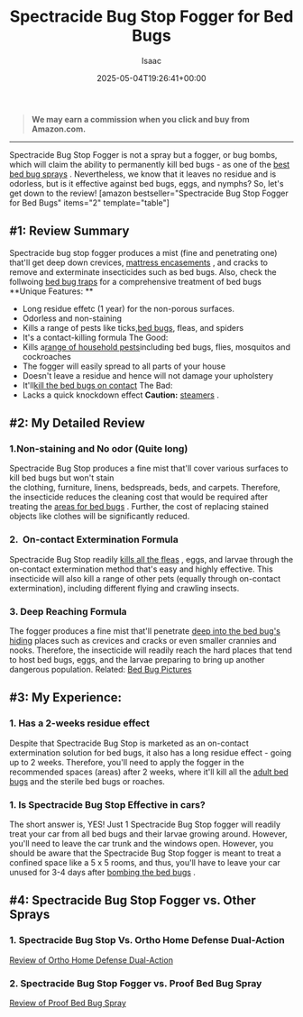 ﻿---
author: Isaac
layout: post
title: Spectracide Bug Stop Fogger for Bed Bugs
date: '2025-05-04T19:26:41+00:00'
categories:
- Bed Bugs
- Guide
tags: []
slug: /spectracide-bug-stop-fogger-review-for-bed-bugs/
lastmod: 2025-05-07T12:21:28+03:00
---
> **We may earn a commission when you click and buy from Amazon.com.**
>

---
Spectracide Bug Stop Fogger is not a spray but a fogger, or bug bombs, which will claim the ability to permanently kill bed bugs - as one of the
[best bed bug sprays](https://pestpolicy.com/best-bed-bug-spray/)
.
Nevertheless, we know that it leaves no residue and is odorless, but is it effective against bed bugs, eggs, and nymphs?
So, let's get down to the review!
[amazon bestseller="Spectracide Bug Stop Fogger for Bed Bugs" items="2" template="table"]
## #1: Review Summary
Spectracide bug stop fogger produces a mist (fine and penetrating one) that'll get deep down crevices,
[mattress encasements](https://pestpolicy.com/best-bed-bug-mattress-encasements/)
, and cracks to remove and exterminate insecticides such as bed bugs. Also, check the follwoing
[bed bug traps](https://pestpolicy.com/best-bed-bug-traps/)
for a comprehensive treatment of bed bugs
**Unique Features: **
- Long residue effetc (1 year) for the non-porous surfaces.
- Odorless and non-staining
- Kills a range of pests like ticks,[bed bugs](https://pestpolicy.com/what-does-bed-bug-poop-look-like/), fleas, and spiders
- It's a contact-killing formula
The Good:
- Kills a[range of household pests](https://pestpolicy.com/does-lysol-kill-bed-bugs/)including bed bugs, flies, mosquitos and cockroaches
- The fogger will easily spread to all parts of your house
- Doesn't leave a residue and hence will not damage your upholstery
- It'll[kill the bed bugs on contact](https://pestpolicy.com/does-baby-powder-kill-bed-bugs/)
The Bad:
- Lacks a quick knockdown effect
**Caution:**
[steamers](https://pestpolicy.com/best-bed-bug-steamer/)
.
## #2: My Detailed Review
### 1.Non-staining and No odor (Quite long)
Spectracide Bug Stop produces a fine mist that'll cover various surfaces to kill bed bugs but won't stain the clothing, furniture, linens, bedspreads, beds, and carpets.
Therefore, the insecticide reduces the cleaning cost that would be required after treating the
[areas for bed bugs](https://pestpolicy.com/bed-bugs-vs-mites/)
. Further, the cost of replacing stained objects like clothes will be significantly reduced.
### 2.  On-contact Extermination Formula
Spectracide Bug Stop readily
[kills all the fleas](https://pestpolicy.com/does-the-dryer-kill-fleas/)
, eggs, and larvae through the on-contact extermination method that's easy and highly effective.
This insecticide will also kill a range of other pets (equally through on-contact extermination), including different flying and crawling insects.
### 3. Deep Reaching Formula
The fogger produces a fine mist that'll penetrate
[deep into the bed bug's hiding](https://pestpolicy.com/where-do-bed-bugs-hide/)
places such as crevices and cracks or even smaller crannies and nooks.
Therefore, the insecticide will readily reach the hard places that tend to host bed bugs, eggs, and the larvae preparing to bring up another dangerous population.
Related:
[Bed Bug Pictures](https://pestpolicy.com/pictures-of-bed-bugs/)
## #3: My Experience:
### 1. Has a 2-weeks residue effect
Despite that Spectracide Bug Stop is marketed as an on-contact extermination solution for bed bugs, it also has a long residue effect - going up to 2 weeks.
Therefore, you'll need to apply the fogger in the recommended spaces (areas) after 2 weeks, where it'll kill all the
[adult bed bugs](https://pestpolicy.com/do-bed-bugs-jump/)
and the sterile bed bugs or roaches.
### 1. Is Spectracide Bug Stop Effective in cars?
The short answer is, YES! Just 1 Spectracide Bug Stop fogger will readily treat your car from all bed bugs and their larvae growing around. However, you'll need to leave the car trunk and the windows open.
However, you should be aware that the Spectracide Bug Stop fogger is meant to treat a confined space like a 5 x 5 rooms, and thus, you'll have to leave your car unused for 3-4 days after
[bombing the bed bugs](https://pestpolicy.com/bug-bomb-for-spiders/)
.
## #4: Spectracide Bug Stop Fogger vs. Other Sprays
### 1. Spectracide Bug Stop Vs. Ortho Home Defense Dual-Action
[Review of Ortho Home Defense Dual-Action](https://pestpolicy.com/ortho-home-defense-dual-action-bed-bug-killer-review/)
### 2. Spectracide Bug Stop Fogger vs. Proof Bed Bug Spray
[Review of Proof Bed Bug Spray](https://pestpolicy.com/proof-bed-bug-spray-review/)